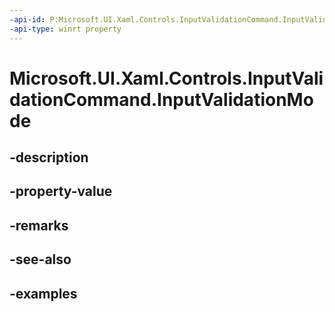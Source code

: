 ```yaml
---
-api-id: P:Microsoft.UI.Xaml.Controls.InputValidationCommand.InputValidationMode
-api-type: winrt property
---
```


# Microsoft.UI.Xaml.Controls.InputValidationCommand.InputValidationMode

<!--
public Microsoft.UI.Xaml.Controls.InputValidationMode InputValidationMode { get; set; }
-->


## -description

## -property-value

## -remarks

## -see-also

## -examples


